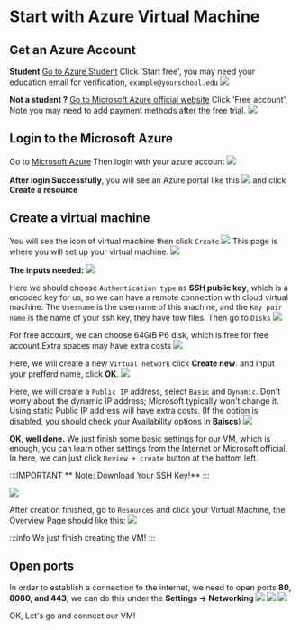 # Start with Azure Virtual Machine

## Get an Azure Account
**Student**
[Go to Azure Student](https://azure.microsoft.com/en-us/free/students/)
Click 'Start free', you may need your education email for verification, `example@yourschool.edu`
<img src = "./image/azure-student.png"/>

**Not a student ?**
[Go to Microsoft Azure official website](https://azure.microsoft.com/en-us/)
Click 'Free account', Note you may need to add payment methods after the free trial.
<img src = "./image/azure-official.png"/>

## Login to the Microsoft Azure
Go to
[Microsoft Azure](https://portal.azure.com)
Then login with your azure account
<img src = "./image/azure-login.png"/>

**After login Successfully**, you will see an Azure portal like this
<img src = "./image/azure-portal.png"/>
and click  **Create a resource**

## Create a virtual machine
You will see the icon of virtual machine then click `Create`
<img src = "./image/azure-create.png"/>
This page is where you will set up your virtual machine.
<img src = "./image/virtual-machine.png"/>

**The inputs needed:**
<img src = "./image/inputs-vm.png"/>

Here we should choose `Authentication type` as **SSH public key**, which is a encoded key for us, so we can  have a remote connection with cloud virtual machine. The `Username` is the username of this machine, and the `Key pair name` is the name of your ssh key, they have tow files. Then go to `Disks`
<img src = "./image/create-auth.png"/>

For free account, we can choose 64GiB P6 disk, which is free for free account.Extra spaces may have extra costs
<img src = "./image/Disks.png"/>

Here, we will create a new `Virtual network` click **Create new**. and input your prefferd name, click **OK**.
<img src = "./image/create-vnet.png"/>

Here, we will create a `Public IP` address, select `Basic` and `Dynamic`. Don't worry about the dynamic IP address; Microsoft typically won't change it. Using static Public IP address will have extra costs. (If the option is disabled, you should check your Availability options in **Baiscs**)
<img src = "./image/create-net.png"/>

**OK, well done.** We just finish some basic settings for our VM, which is enough, you can learn other settings from the Internet or Microsoft official. In here, we can just click `Review + create` button at the bottom left. 

:::IMPORTANT
** Note: Download Your SSH Key!**
:::

<img src = "./image/create-SSH.png"/>

After creation finished, go to `Resources` and click your Virtual Machine, the Overview Page should like this:
<img src = "./image/vm-overview.png"/>

:::info
We just finish creating the VM!
:::

## Open ports
In order to establish a connection to the internet, we need to open ports **80, 8080, and 443**, we can do this under the **Settings -> Networking**
<img src = "./image/open-80.png"/>
<img src = "./image/open-8080.png"/>
<img src = "./image/open-443.png"/>

OK, Let's go and connect our VM!